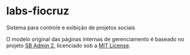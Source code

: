 # labs-fiocruz
Sistema para controle e exibição de projetos sociais

O modelo original das páginas internas de gerenciamento é baseado no projeto [SB Admin 2](https://github.com/startbootstrap/startbootstrap-sb-admin-2), licenciado sob a [MIT License](https://github.com/StartBootstrap/startbootstrap-sb-admin-2/blob/master/LICENSE).
